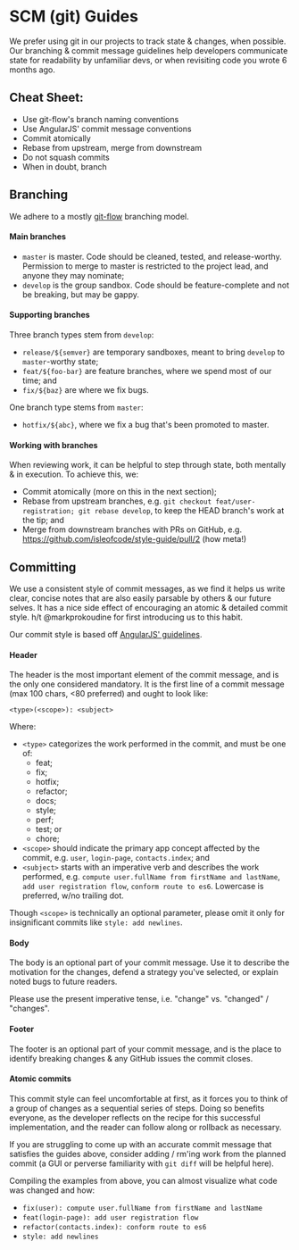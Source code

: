 # SCM (git) Guides

We prefer using git in our projects to track state & changes, when possible. Our
branching & commit message guidelines help developers communicate state for
readability by unfamiliar devs, or when revisiting code you wrote 6 months ago.


## Cheat Sheet:
- Use git-flow's branch naming conventions
- Use AngularJS' commit message conventions
- Commit atomically
- Rebase from upstream, merge from downstream
- Do not squash commits
- When in doubt, branch


## Branching
We adhere to a mostly [git-flow](http://nvie.com/posts/a-successful-git-branching-model/)
branching model.

#### Main branches
- `master` is master. Code should be cleaned, tested, and release-worthy.
  Permission to merge to master is restricted to the project lead, and anyone
  they may nominate;
- `develop` is the group sandbox. Code should be feature-complete and not be
  breaking, but may be gappy.

#### Supporting branches
Three branch types stem from `develop`:
- `release/${semver}` are temporary sandboxes, meant to bring `develop` to
  `master`-worthy state;
- `feat/${foo-bar}` are feature branches, where we spend most of our time; and
- `fix/${baz}` are where we fix bugs.

One branch type stems from `master`:
- `hotfix/${abc}`, where we fix a bug that's been promoted to master.

#### Working with branches
When reviewing work, it can be helpful to step through state, both mentally & in
execution. To achieve this, we:
- Commit atomically (more on this in the next section);
- Rebase from upstream branches, e.g.
  `git checkout feat/user-registration; git rebase develop`, to keep the HEAD
  branch's work at the tip; and
- Merge from downstream branches with PRs on GitHub, e.g.
  https://github.com/isleofcode/style-guide/pull/2 (how meta!)


## Committing
We use a consistent style of commit messages, as we find it helps us write
clear, concise notes that are also easily parsable by others & our future
selves. It has a nice side effect of encouraging an atomic & detailed commit
style. h/t @markprokoudine for first introducing us to this habit.

Our commit style is based off [AngularJS' guidelines](https://github.com/angular/angular.js/blob/master/CONTRIBUTING.md#commit).

#### Header
The header is the most important element of the commit message, and is the only
one considered mandatory. It is the first line of a commit message (max 100
chars, <80 preferred) and ought to look like:

```
<type>(<scope>): <subject>
```
Where:
- `<type>` categorizes the work performed in the commit, and must be one of:
    - feat;
    - fix;
    - hotfix;
    - refactor;
    - docs;
    - style;
    - perf;
    - test; or
    - chore;
- `<scope>` should indicate the primary app concept affected by the commit, e.g.
  `user`, `login-page`, `contacts.index`; and
- `<subject>` starts with an imperative verb and describes the work performed,
  e.g. `compute user.fullName from firstName and lastName`, `add user
  registration flow`, `conform route to es6`. Lowercase is preferred, w/no
  trailing dot.

Though `<scope>` is technically an optional parameter, please omit it only for
insignificant commits like `style: add newlines`.

#### Body
The body is an optional part of your commit message. Use it to describe the
motivation for the changes, defend a strategy you've selected, or explain noted
bugs to future readers.

Please use the present imperative tense, i.e. "change" vs. "changed" /
"changes".

#### Footer
The footer is an optional part of your commit message, and is the place to
identify breaking changes & any GitHub issues the commit closes.

#### Atomic commits
This commit style can feel uncomfortable at first, as it forces you to think of
a group of changes as a sequential series of steps. Doing so benefits everyone,
as the developer reflects on the recipe for this successful implementation, and
the reader can follow along or rollback as necessary.

If you are struggling to come up with an accurate commit message that satisfies
the guides above, consider adding / rm'ing work from the planned commit (a GUI
or perverse familiarity with `git diff` will be helpful here).

Compiling the examples from above, you can almost visualize what code was
changed and how:
- `fix(user): compute user.fullName from firstName and lastName`
- `feat(login-page): add user registration flow`
- `refactor(contacts.index): conform route to es6`
- `style: add newlines`
